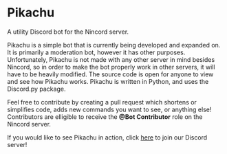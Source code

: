 # Pikachu
A utility Discord bot for the Nincord server.

Pikachu is a simple bot that is currently being developed and expanded on. It is primarily a moderation bot, however it has other purposes. Unfortunately, Pikachu is not made with any other server in mind besides Nincord, so in order to make the bot properly work in other servers, it will have to be heavily modified. The source code is open for anyone to view and see how Pikachu works. Pikachu is written in Python, and uses the Discord.py package.

Feel free to contribute by creating a pull request which shortens or simplifies code, adds new commands you want to see, or anything else! Contributors are elligible to receive the **@Bot Contributor** role on the Nincord server.

If you would like to see Pikachu in action, click [here](https://discord.gg/mYjeaZQ) to join our Discord server!